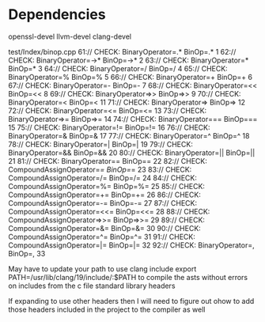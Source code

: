 # Dependencies
openssl-devel
llvm-devel
clang-devel

test/Index/binop.cpp
61:// CHECK: BinaryOperator=.* BinOp=.* 1
62:// CHECK: BinaryOperator=->* BinOp=->* 2
63:// CHECK: BinaryOperator=* BinOp=* 3
64:// CHECK: BinaryOperator=/ BinOp=/ 4
65:// CHECK: BinaryOperator=% BinOp=% 5
66:// CHECK: BinaryOperator=+ BinOp=+ 6
67:// CHECK: BinaryOperator=- BinOp=- 7
68:// CHECK: BinaryOperator=<< BinOp=<< 8
69:// CHECK: BinaryOperator=>> BinOp=>> 9
70:// CHECK: BinaryOperator=< BinOp=< 11
71:// CHECK: BinaryOperator=> BinOp=> 12
72:// CHECK: BinaryOperator=<= BinOp=<= 13
73:// CHECK: BinaryOperator=>= BinOp=>= 14
74:// CHECK: BinaryOperator=== BinOp=== 15
75:// CHECK: BinaryOperator=!= BinOp=!= 16
76:// CHECK: BinaryOperator=& BinOp=& 17
77:// CHECK: BinaryOperator=^ BinOp=^ 18
78:// CHECK: BinaryOperator=| BinOp=| 19
79:// CHECK: BinaryOperator=&& BinOp=&& 20
80:// CHECK: BinaryOperator=|| BinOp=|| 21
81:// CHECK: BinaryOperator== BinOp== 22
82:// CHECK: CompoundAssignOperator=*= BinOp=*= 23
83:// CHECK: CompoundAssignOperator=/= BinOp=/= 24
84:// CHECK: CompoundAssignOperator=%= BinOp=%= 25
85:// CHECK: CompoundAssignOperator=+= BinOp=+= 26
86:// CHECK: CompoundAssignOperator=-= BinOp=-= 27
87:// CHECK: CompoundAssignOperator=<<= BinOp=<<= 28
88:// CHECK: CompoundAssignOperator=>>= BinOp=>>= 29
89:// CHECK: CompoundAssignOperator=&= BinOp=&= 30
90:// CHECK: CompoundAssignOperator=^= BinOp=^= 31
91:// CHECK: CompoundAssignOperator=|= BinOp=|= 32
92:// CHECK: BinaryOperator=, BinOp=, 33

May have to update your path to use clang include
export PATH=/usr/lib/clang/19/include/:$PATH
to compile the asts without errors on includes from the c file standard library
headers

If expanding to use other headers then I will need to figure out ohow to add
those headers included in the project to the compiler as well
